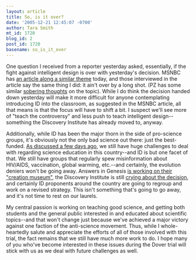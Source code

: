```yaml
---
layout: article
title: So, is it over?
date: '2005-12-21 12:45:07 -0700'
author: Tara Smith
mt_id: 1720
blog_id: 2
post_id: 1720
basename: so_is_it_over
---
```

One question I received from a reporter yesterday asked, essentially, if the fight against intelligent design is over with yesterday's decision. MSNBC has [an article along a similar theme](http://www.msnbc.msn.com/id/10548320/) today, and those interviewed in the article say the same thing I did: it ain't over by a long shot. (PZ has some similar [sobering thoughts](http://pharyngula.org/index/weblog/comments/back_to_reality_the_morning_after_the_kitzmiller_decision/) on the topic). While I do think the decision handed down yesterday will make it more difficult for anyone contemplating introducing ID into the classroom, as suggested in the MSNBC article, all that means is that the focus will have to shift a bit. I suspect we'll see more of "teach the controversy" and less push to teach intelligent design--something the Discovery Institute has already moved to, anyway.

Additionally, while ID has been the major thorn in the side of pro-science groups, it's obviously not the only bad science out there: just the best-funded. [As discussed a few days ago,](/archives/2005/12/how-would-you-s.html) we still have huge challenges to deal with regarding science education in this country--and ID is but one facet of that. We still have groups that regularly spew misinformation about HIV/AIDS, vaccination, global warming, etc.--and certainly, the evolution deniers won't be going away. Answers in Genesis [is working on their "creation museum",](http://www.answersingenesis.org/museum/) the Discovery Institute is still [crying about the decision](http://www.evolutionnews.org/), and certainly ID proponents around the country are going to regroup and work on a revised strategy. This isn't something that's going to go away, and it's not time to rest on our laurels.

My central passion is working on teaching good science, and getting both students and the general public interested in and educated about scientific topics--and that won't change just because we've achieved a major victory against one faction of the anti-science movement. Thus, while I whole-heartedly salute and appreciate the efforts of all of those involved with this trial, the fact remains that we still have much more work to do. I hope many of you who've become interested in these issues during the Dover trial will stick with us as we deal with future challenges as well.

